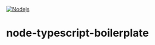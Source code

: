 [![Nodejs](https://github.com/GastonGit/node-typescript-boilerplate/actions/workflows/node.js.yml/badge.svg)](https://github.com/GastonGit/node-typescript-boilerplate/actions/workflows/node.js.yml)
# node-typescript-boilerplate
